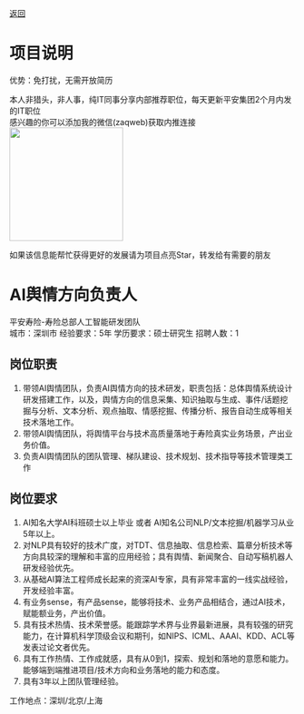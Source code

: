 [返回](../)

# 项目说明

优势：免打扰，无需开放简历

本人非猎头，非人事，纯IT同事分享内部推荐职位，每天更新平安集团2个月内发的IT职位  
感兴趣的你可以添加我的微信(zaqweb)获取内推连接  
<img src="https://github.com/zaqweb/PA-IT-JOBS/blob/master/WechatICode.jpeg"  height="200" width="200">

如果该信息能帮忙获得更好的发展请为项目点亮Star，转发给有需要的朋友

# AI舆情方向负责人
平安寿险-寿险总部人工智能研发团队  
城市：深圳市 经验要求：5年 学历要求：硕士研究生  招聘人数：1

## 岗位职责
1.	带领AI舆情团队，负责AI舆情方向的技术研发，职责包括：总体舆情系统设计研发搭建工作，以及，舆情方向的信息采集、知识抽取与生成、事件/话题挖掘与分析、文本分析、观点抽取、情感挖掘、传播分析、报告自动生成等相关技术落地工作。
2.	带领AI舆情团队，将舆情平台与技术高质量落地于寿险真实业务场景，产出业务价值。
3.	负责AI舆情团队的团队管理、梯队建设、技术规划、技术指导等技术管理类工作

## 岗位要求
1.	AI知名大学AI科班硕士以上毕业 或者 AI知名公司NLP/文本挖掘/机器学习从业 5年以上。
2.	对NLP具有较好的技术广度，对TDT、信息抽取、信息检索、篇章分析技术等方向具较深的理解和丰富的应用经验；具有舆情、新闻聚合、自动写稿机器人研发经验优先。
3.	从基础AI算法工程师成长起来的资深AI专家，具有非常丰富的一线实战经验，开发经验丰富。
4.	有业务sense，有产品sense，能够将技术、业务产品相结合，通过AI技术，赋能额业务，产出价值。
5.	具有技术热情、技术荣誉感。能跟踪学术界与业界最新进展，具有较强的研究能力，在计算机科学顶级会议和期刊，如NIPS、ICML、AAAI、KDD、ACL等发表过论文者优先。
6.	具有工作热情、工作成就感，具有从0到1，探索、规划和落地的意愿和能力。能够端到端推进项目/技术方向和业务落地的能力和态度。
7.	具有3年以上团队管理经验。 

工作地点：深圳/北京/上海




